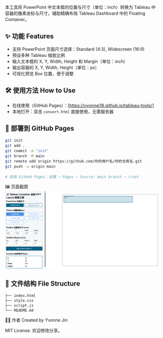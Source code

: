 
本工具将 PowerPoint 中文本框的位置与尺寸（单位：inch）转换为 Tableau 中容器的像素坐标与尺寸，辅助精确布局 Tableau Dashboard 中的 Floating Container。

## ✨ 功能 Features
- 支持 PowerPoint 页面尺寸选择：Standard (4:3), Widescreen (16:9)
- 预设多种 Tableau 缩放比例
- 输入文本框的 X, Y, Width, Height 和 Margin（单位：inch）
- 输出容器的 X, Y, Width, Height（单位：px）
- 可视化预览 Box 位置，便于调整

## 🛠️ 使用方法 How to Use
- 在线使用（GitHub Pages）：[https://yvonnej18.github.io/tableau-tools/]
- 本地打开：双击 `convert.html` 直接使用，无需服务器

## 🚀 部署到 GitHub Pages
```bash
git init
git add .
git commit -m "init"
git branch -M main
git remote add origin https://github.com/你的用户名/你的仓库名.git
git push -u origin main

# 启用 GitHub Pages：设置 → Pages → Source: main branch → /root
```
🖼️ 页面截图
![alt text](image.png)

## 🧩 文件结构 File Structure
```
├── index.html
├── style.css
├── script.js
└── README.md
```

🙋‍♀️ 作者
Created by Yvonne Jin

MIT License. 欢迎修改分享。
